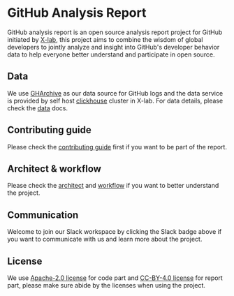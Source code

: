 # GitHub Analysis Report

GitHub analysis report is an open source analysis report project for GitHub initiated by [X-lab](https://x-lab.info), this project aims to combine the wisdom of global developers to jointly analyze and insight into GitHub's developer behavior data to help everyone better understand and participate in open source.

## Data

We use [GHArchive](https://www.gharchive.org/) as our data source for GitHub logs and the data service is provided by self host [clickhouse](https://clickhouse.tech/) cluster in X-lab. For data details, please check the [data](https://www.x-lab.info/github-analysis-report/#/data) docs.

## Contributing guide

Please check the [contributing guide](https://www.x-lab.info/github-analysis-report/#/CONTRIBUTING) first if you want to be part of the report.

## Architect & workflow

Please check the [architect](https://www.x-lab.info/github-analysis-report/#/architecture) and [workflow](https://www.x-lab.info/github-analysis-report/#/workflow) if you want to better understand the project.

## Communication

Welcome to join our Slack workspace by clicking the Slack badge above if you want to communicate with us and learn more about the project.

## License

We use [Apache-2.0 license](https://github.com/X-lab2017/github-analysis-report/blob/master/LICENSE) for code part and [CC-BY-4.0 license](https://github.com/X-lab2017/github-analysis-report/blob/master/LICENSE-CC-BY) for report part, please make sure abide by the licenses when using the project.
